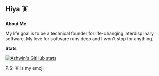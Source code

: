 ## Hiya 🪳

<!--
**Ashwin2397/ashwin2397** is a ✨ _special_ ✨ repository because its `README.md` (this file) appears on your GitHub profile.

Here are some ideas to get you started:

- 🔭 I’m currently working on ...
- 🌱 I’m currently learning ...
- 👯 I’m looking to collaborate on ...
- 🤔 I’m looking for help with ...
- 💬 Ask me about ...
- 📫 How to reach me: ...
- 😄 Pronouns: ...
- ⚡ Fun fact: ...
-->
**About Me**

My life goal is to be a technical founder for life-changing interdisplinary software. My love for software runs deep and I won't stop for anything.

**Stats**

[![Ashwin's GitHub stats](https://github-readme-stats-l8vu-git-main-ashwin2397s-projects.vercel.app/api?username=ashwin2397)](https://github.com/anuraghazra/github-readme-stats)

P.S:
🪳 is my emoji
